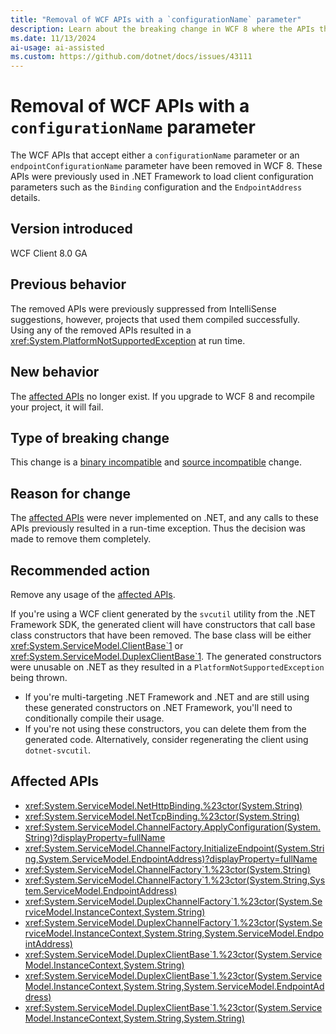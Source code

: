 ```yaml
---
title: "Removal of WCF APIs with a `configurationName` parameter"
description: Learn about the breaking change in WCF 8 where the APIs that accept a `configurationName` parameter have been removed.
ms.date: 11/13/2024
ai-usage: ai-assisted
ms.custom: https://github.com/dotnet/docs/issues/43111
---
```


# Removal of WCF APIs with a `configurationName` parameter

The WCF APIs that accept either a `configurationName` parameter or an `endpointConfigurationName` parameter have been removed in WCF 8. These APIs were previously used in .NET Framework to load client configuration parameters such as the `Binding` configuration and the `EndpointAddress` details.

## Version introduced

WCF Client 8.0 GA

## Previous behavior

The removed APIs were previously suppressed from IntelliSense suggestions, however, projects that used them compiled successfully. Using any of the removed APIs resulted in a <xref:System.PlatformNotSupportedException> at run time.

## New behavior

The [affected APIs](#affected-apis) no longer exist. If you upgrade to WCF 8 and recompile your project, it will fail.

## Type of breaking change

This change is a [binary incompatible](../../categories.md#binary-compatibility) and [source incompatible](../../categories.md#source-compatibility) change.

## Reason for change

The [affected APIs](#affected-apis) were never implemented on .NET, and any calls to these APIs previously resulted in a run-time exception. Thus the decision was made to remove them completely.

## Recommended action

Remove any usage of the [affected APIs](#affected-apis).

If you're using a WCF client generated by the `svcutil` utility from the .NET Framework SDK, the generated client will have constructors that call base class constructors that have been removed. The base class will be either <xref:System.ServiceModel.ClientBase`1> or <xref:System.ServiceModel.DuplexClientBase`1>. The generated constructors were unusable on .NET as they resulted in a `PlatformNotSupportedException` being thrown.

- If you're multi-targeting .NET Framework and .NET and are still using these generated constructors on .NET Framework, you'll need to conditionally compile their usage.
- If you're not using these constructors, you can delete them from the generated code. Alternatively, consider regenerating the client using `dotnet-svcutil`.

## Affected APIs

- <xref:System.ServiceModel.NetHttpBinding.%23ctor(System.String)>
- <xref:System.ServiceModel.NetTcpBinding.%23ctor(System.String)>
- <xref:System.ServiceModel.ChannelFactory.ApplyConfiguration(System.String)?displayProperty=fullName>
- <xref:System.ServiceModel.ChannelFactory.InitializeEndpoint(System.String,System.ServiceModel.EndpointAddress)?displayProperty=fullName>
- <xref:System.ServiceModel.ChannelFactory`1.%23ctor(System.String)>
- <xref:System.ServiceModel.ChannelFactory`1.%23ctor(System.String,System.ServiceModel.EndpointAddress)>
- <xref:System.ServiceModel.DuplexChannelFactory`1.%23ctor(System.ServiceModel.InstanceContext,System.String)>
- <xref:System.ServiceModel.DuplexChannelFactory`1.%23ctor(System.ServiceModel.InstanceContext,System.String,System.ServiceModel.EndpointAddress)>
- <xref:System.ServiceModel.DuplexClientBase`1.%23ctor(System.ServiceModel.InstanceContext,System.String)>
- <xref:System.ServiceModel.DuplexClientBase`1.%23ctor(System.ServiceModel.InstanceContext,System.String,System.ServiceModel.EndpointAddress)>
- <xref:System.ServiceModel.DuplexClientBase`1.%23ctor(System.ServiceModel.InstanceContext,System.String,System.String)>

